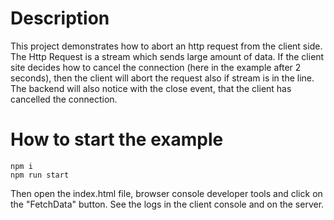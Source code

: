 # Description
This project demonstrates how to abort an http request from the client side. The Http Request is a stream which sends large amount of data. If the client site decides how to cancel the connection (here in the example after 2 seconds), then the client will abort the request also if stream is in the line. The backend will also notice with the close event, that the client has cancelled the connection.
# How to start the example

```
npm i
npm run start
```

Then open the index.html file, browser console developer tools and click on the "FetchData" button. See the logs in the client console and on the server.